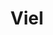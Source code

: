 ---
title: "Viel"
url: /ciudad-autonoma-de-buenos-aires/viel-avenida-doctor-ricardo-balbin/
shop: coche
---
